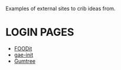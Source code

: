 Examples of external sites to crib ideas from.

# LOGIN PAGES
* [FOODit](https://restaurant.app.foodit.com/rms/signin)
* [gae-init](https://gae-init.appspot.com/signin/)
* [Gumtree](https://www.gumtree.com.au/t-login.html)
